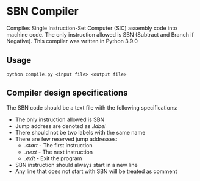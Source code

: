 # SBN Compiler
Compiles Single Instruction-Set Computer (SIC) assembly code into machine code. The only instruction allowed is SBN (Subtract and Branch if Negative). This compiler was written in Python 3.9.0

## Usage
```
python compile.py <input file> <output file>
```

## Compiler design specifications
The SBN code should be a text file with the following specifications:
- The only instruction allowed is SBN
- Jump address are denoted as <i>.label</i>
- There should not be two labels with the same name
- There are few reserved jump addresses:
    - <i>.start</i> - The first instruction
    - <i>.next</i> - The next instruction
    - <i>.exit</i> - Exit the program
- SBN instruction should always start in a new line
- Any line that does not start with SBN will be treated as comment

